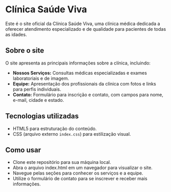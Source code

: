 # Clínica Saúde Viva

Este é o site oficial da Clínica Saúde Viva, uma clínica médica dedicada a oferecer atendimento especializado e de qualidade para pacientes de todas as idades.

## Sobre o site

O site apresenta as principais informações sobre a clínica, incluindo:

- **Nossos Serviços:** Consultas médicas especializadas e exames laboratoriais e de imagem.
- **Equipe:** Apresentação dos profissionais da clínica com fotos e links para perfis individuais.
- **Contato:** Formulário para inscrição e contato, com campos para nome, e-mail, cidade e estado.

## Tecnologias utilizadas

- HTML5 para estruturação do conteúdo.
- CSS (arquivo externo `index.css`) para estilização visual.

## Como usar
- Clone este repositório para sua máquina local.
- Abra o arquivo index.html em um navegador para visualizar o site.
- Navegue pelas seções para conhecer os serviços e a equipe.
- Utilize o formulário de contato para se inscrever e receber mais informações.






